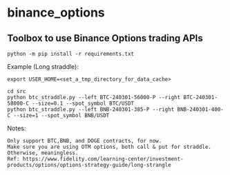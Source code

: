 # binance_options
## Toolbox to use Binance Options trading APIs 

```
python -m pip install -r requirements.txt
```

Example (Long straddle):

```
export USER_HOME=<set_a_tmp_directory_for_data_cache>

cd src
python btc_straddle.py --left BTC-240301-56000-P --right BTC-240301-58000-C --size=0.1 --spot_symbol BTC/USDT
python btc_straddle.py --left BNB-240301-385-P --right BNB-240301-400-C --size=1 --spot_symbol BNB/USDT
```

Notes:
```
Only support BTC,BNB, and DOGE contracts, for now.
Make sure you are using OTM options, both call & put for straddle. Otherwise, meaningless.
Ref: https://www.fidelity.com/learning-center/investment-products/options/options-strategy-guide/long-strangle
```
